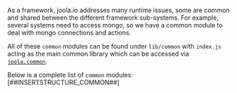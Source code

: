 As a framework, joola.io addresses many runtime issues, some are common and shared between the different framework sub-systems.
For example, several systems need to access mongo, so we have a common module to deal with mongo connections and actions.

All of these `common` modules can be found under `lib/common` with `index.js` acting as the main common library which can be accessed via <code><a href="lib\common\index (jsdoc)">joola.common</a></code>.

Below is a complete list of `common` modules:
[##INSERTSTRUCTURE_COMMON##]